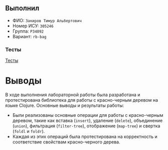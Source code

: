 ## Выполнил

- ФИО: `Закиров Тимур Альбертович`
- Номер ИСУ: `305246`
- Группа: `P34092`
- Вариант: `rb-bag`

### Тесты

[Тесты](/lab2/rb-tree/test/rb_tree/core_test.clj)

# Выводы

В ходе выполнения лабораторной работы была разработана и протестирована библиотека для работы с красно-черным деревом на языке Clojure. Основные выводы и результаты работы:

- Были реализованы основные операции для работы с красно-черным деревом, такие как вставка (`insert`), удаление (`delete`), объединение (`union`), фильтрация (`filter-tree`), отображение (`map-tree`) и свертка (`foldl` и `foldr`).
- Каждая из этих операций была протестирована на корректность и соответствие свойствам красно-черного дерева.
